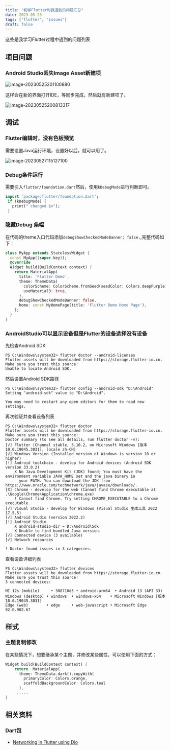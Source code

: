```yaml
---
title: "初学Flutter时我遇到的问题汇总"
date: 2023-05-25
tags: ["flutter", "issues"]
draft: false
---
```

这些是我学习Flutter过程中遇到的问题列表
## 项目问题
### Android Studio丢失Image Asset新建项

![image-20230525201100880](https://assets.czyt.tech/img/project-opt-for-image-asset.png)

这样会在新的界面打开IDE，等同步完成，然后就有新建项了。

![image-20230525200813317](https://assets.czyt.tech/img/new-image-asset-dialog.png)

## 调试
### Flutter编辑时，没有色板预览

需要设置Java运行环境，设置好以后，就可以用了。

![image-20230527115127100](https://assets.czyt.tech/img/flutter-color-swatch.png)
### Debug条件运行
需要引入`flutter/foundation.dart`然后，使用`kDebugMode`进行判断即可。
```dart
import 'package:flutter/foundation.dart';
 if (kDebugMode) {
   print(" changed $v");
 }
```
### 隐藏Debug 条幅
在代码的theme入口代码添加`debugShowCheckedModeBanner: false,`,完整代码如下：

```dart
class MyApp extends StatelessWidget {
  const MyApp({super.key});
  @override
  Widget build(BuildContext context) {
    return MaterialApp(
      title: 'Flutter Demo',
      theme: ThemeData(
        colorScheme: ColorScheme.fromSeed(seedColor: Colors.deepPurple),
        useMaterial3: true,
      ),
      debugShowCheckedModeBanner: false,
      home: const MyHomePage(title: 'Flutter Demo Home Page'),
    );
  }
}
```
### AndroidStudio可以显示设备但是Flutter的设备选择没有设备
先检查Android SDK
```
PS C:\Windows\system32> flutter doctor --android-licenses
Flutter assets will be downloaded from https://storage.flutter-io.cn. Make sure you trust this source!
Unable to locate Android SDK.
```
然后设置Android SDK路径
```
PS C:\Windows\system32> flutter config --android-sdk "D:\Android"
Setting "android-sdk" value to "D:\Android".

You may need to restart any open editors for them to read new settings.
```
再次验证并查看设备列表
```
PS C:\Windows\system32> flutter doctor
Flutter assets will be downloaded from https://storage.flutter-io.cn. Make sure you trust this source!
Doctor summary (to see all details, run flutter doctor -v):
[√] Flutter (Channel stable, 3.10.2, on Microsoft Windows [版本 10.0.19045.3031], locale zh-CN)
[√] Windows Version (Installed version of Windows is version 10 or higher)
[!] Android toolchain - develop for Android devices (Android SDK version 33.0.2)
    X No Java Development Kit (JDK) found; You must have the environment variable JAVA_HOME set and the java binary in
      your PATH. You can download the JDK from https://www.oracle.com/technetwork/java/javase/downloads/.
[X] Chrome - develop for the web (Cannot find Chrome executable at .\Google\Chrome\Application\chrome.exe)
    ! Cannot find Chrome. Try setting CHROME_EXECUTABLE to a Chrome executable.
[√] Visual Studio - develop for Windows (Visual Studio 生成工具 2022 17.5.5)
[√] Android Studio (version 2022.2)
[!] Android Studio
    X android-studio-dir = D:\Android\Sdk
    X Unable to find bundled Java version.
[√] Connected device (3 available)
[√] Network resources

! Doctor found issues in 3 categories.
```
查看设备详细列表
```
PS C:\Windows\system32> flutter devices
Flutter assets will be downloaded from https://storage.flutter-io.cn. Make sure you trust this source!
3 connected devices:

MI 12s (mobile)     • 308710d3 • android-arm64  • Android 13 (API 33)
Windows (desktop) • windows  • windows-x64    • Microsoft Windows [版本 10.0.19045.3031]
Edge (web)        • edge     • web-javascript • Microsoft Edge 92.0.902.67
```
## 样式
### 主题复制修改
在某些情况下，想要继承某个主题，并修改某些属性，可以使用下面的方式：
```dart
Widget build(BuildContext context) {
    return  MaterialApp(
      theme: ThemeData.dark().copyWith(
        primaryColor: Colors.orange,
        scaffoldBackgroundColor: Colors.teal
      ),
     .....
}
```

## 相关资料

### Dart包

+ [Networking in Flutter using Dio](https://blog.logrocket.com/networking-flutter-using-dio/)
